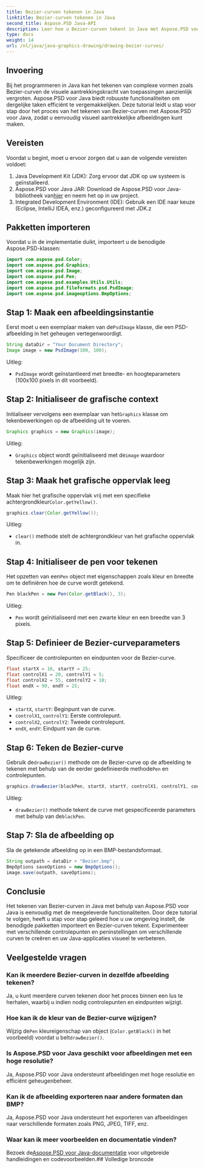 ```yaml
---
title: Bezier-curven tekenen in Java
linktitle: Bezier-curven tekenen in Java
second_title: Aspose.PSD Java-API
description: Leer hoe u Bezier-curven tekent in Java met Aspose.PSD voor Java. Volg onze stapsgewijze handleiding met codevoorbeelden.
type: docs
weight: 14
url: /nl/java/java-graphics-drawing/drawing-bezier-curves/
---
```

## Invoering
Bij het programmeren in Java kan het tekenen van complexe vormen zoals Bezier-curven de visuele aantrekkingskracht van toepassingen aanzienlijk vergroten. Aspose.PSD voor Java biedt robuuste functionaliteiten om dergelijke taken efficiënt te vergemakkelijken. Deze tutorial leidt u stap voor stap door het proces van het tekenen van Bezier-curven met Aspose.PSD voor Java, zodat u eenvoudig visueel aantrekkelijke afbeeldingen kunt maken.
## Vereisten
Voordat u begint, moet u ervoor zorgen dat u aan de volgende vereisten voldoet:
1. Java Development Kit (JDK): Zorg ervoor dat JDK op uw systeem is geïnstalleerd.
2.  Aspose.PSD voor Java JAR: Download de Aspose.PSD voor Java-bibliotheek van[hier](https://releases.aspose.com/psd/java/) en neem het op in uw project.
3. Integrated Development Environment (IDE): Gebruik een IDE naar keuze (Eclipse, IntelliJ IDEA, enz.) geconfigureerd met JDK.z
## Pakketten importeren
Voordat u in de implementatie duikt, importeert u de benodigde Aspose.PSD-klassen:
```java
import com.aspose.psd.Color;
import com.aspose.psd.Graphics;
import com.aspose.psd.Image;
import com.aspose.psd.Pen;
import com.aspose.psd.examples.Utils.Utils;
import com.aspose.psd.fileformats.psd.PsdImage;
import com.aspose.psd.imageoptions.BmpOptions;
```
## Stap 1: Maak een afbeeldingsinstantie
 Eerst moet u een exemplaar maken van de`PsdImage` klasse, die een PSD-afbeelding in het geheugen vertegenwoordigt.
```java
String dataDir = "Your Document Directory";
Image image = new PsdImage(100, 100);
```
Uitleg:
- `PsdImage` wordt geïnstantieerd met breedte- en hoogteparameters (100x100 pixels in dit voorbeeld).
## Stap 2: Initialiseer de grafische context
 Initialiseer vervolgens een exemplaar van het`Graphics` klasse om tekenbewerkingen op de afbeelding uit te voeren.
```java
Graphics graphics = new Graphics(image);
```
Uitleg:
- `Graphics` object wordt geïnitialiseerd met de`image` waardoor tekenbewerkingen mogelijk zijn.
## Stap 3: Maak het grafische oppervlak leeg
Maak hier het grafische oppervlak vrij met een specifieke achtergrondkleur`Color.getYellow()`.
```java
graphics.clear(Color.getYellow());
```
Uitleg:
- `clear()` methode stelt de achtergrondkleur van het grafische oppervlak in.
## Stap 4: Initialiseer de pen voor tekenen
 Het opzetten van een`Pen` object met eigenschappen zoals kleur en breedte om te definiëren hoe de curve wordt getekend.
```java
Pen blackPen = new Pen(Color.getBlack(), 3);
```
Uitleg:
- `Pen` wordt geïnitialiseerd met een zwarte kleur en een breedte van 3 pixels.
## Stap 5: Definieer de Bezier-curveparameters
Specificeer de controlepunten en eindpunten voor de Bezier-curve.
```java
float startX = 10, startY = 25;
float controlX1 = 20, controlY1 = 5;
float controlX2 = 55, controlY2 = 10;
float endX = 90, endY = 25;
```
Uitleg:
- `startX`, `startY`: Beginpunt van de curve.
- `controlX1`, `controlY1`: Eerste controlepunt.
- `controlX2`, `controlY2`: Tweede controlepunt.
- `endX`, `endY`: Eindpunt van de curve.
## Stap 6: Teken de Bezier-curve
 Gebruik de`drawBezier()` methode om de Bezier-curve op de afbeelding te tekenen met behulp van de eerder gedefinieerde methode`Pen` en controlepunten.
```java
graphics.drawBezier(blackPen, startX, startY, controlX1, controlY1, controlX2, controlY2, endX, endY);
```
Uitleg:
- `drawBezier()` methode tekent de curve met gespecificeerde parameters met behulp van de`blackPen`.
## Stap 7: Sla de afbeelding op
Sla de getekende afbeelding op in een BMP-bestandsformaat.
```java
String outpath = dataDir + "Bezier.bmp";
BmpOptions saveOptions = new BmpOptions();
image.save(outpath, saveOptions);
```
## Conclusie
Het tekenen van Bezier-curven in Java met behulp van Aspose.PSD voor Java is eenvoudig met de meegeleverde functionaliteiten. Door deze tutorial te volgen, heeft u stap voor stap geleerd hoe u uw omgeving instelt, de benodigde pakketten importeert en Bezier-curven tekent. Experimenteer met verschillende controlepunten en peninstellingen om verschillende curven te creëren en uw Java-applicaties visueel te verbeteren.
## Veelgestelde vragen
### Kan ik meerdere Bezier-curven in dezelfde afbeelding tekenen?
Ja, u kunt meerdere curven tekenen door het proces binnen een lus te herhalen, waarbij u indien nodig controlepunten en eindpunten wijzigt.
### Hoe kan ik de kleur van de Bezier-curve wijzigen?
 Wijzig de`Pen` kleureigenschap van object (`Color.getBlack()` in het voorbeeld) voordat u belt`drawBezier()`.
### Is Aspose.PSD voor Java geschikt voor afbeeldingen met een hoge resolutie?
Ja, Aspose.PSD voor Java ondersteunt afbeeldingen met hoge resolutie en efficiënt geheugenbeheer.
### Kan ik de afbeelding exporteren naar andere formaten dan BMP?
Ja, Aspose.PSD voor Java ondersteunt het exporteren van afbeeldingen naar verschillende formaten zoals PNG, JPEG, TIFF, enz.
### Waar kan ik meer voorbeelden en documentatie vinden?
 Bezoek de[Aspose.PSD voor Java-documentatie](https://reference.aspose.com/psd/java/) voor uitgebreide handleidingen en codevoorbeelden.## Volledige broncode